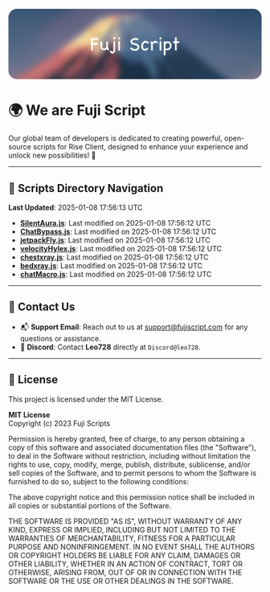 ![Banner](.github/b.webp)

# 🌍 **We are Fuji Script**

Our global team of developers is dedicated to creating powerful, open-source scripts for Rise Client, designed to enhance your experience and unlock new possibilities! 🌟

---
<!-- SCRIPTS_NAVIGATION_START -->
## 📂 **Scripts Directory Navigation**

**Last Updated**: 2025-01-08 17:56:13 UTC

- **[SilentAura.js](scripts/SilentAura.js)**: Last modified on 2025-01-08 17:56:12 UTC
- **[ChatBypass.js](scripts/ChatBypass.js)**: Last modified on 2025-01-08 17:56:12 UTC
- **[jetpackFly.js](scripts/jetpackFly.js)**: Last modified on 2025-01-08 17:56:12 UTC
- **[velocityHylex.js](scripts/velocityHylex.js)**: Last modified on 2025-01-08 17:56:12 UTC
- **[chestxray.js](scripts/chestxray.js)**: Last modified on 2025-01-08 17:56:12 UTC
- **[bedxray.js](scripts/bedxray.js)**: Last modified on 2025-01-08 17:56:12 UTC
- **[chatMacro.js](scripts/chatMacro.js)**: Last modified on 2025-01-08 17:56:12 UTC

<!-- SCRIPTS_NAVIGATION_END -->

---

## 💬 **Contact Us**  
- 📬 **Support Email**: Reach out to us at [support@fujiscript.com](mailto:support@fujiscript.com) for any questions or assistance.  
- 💬 **Discord**: Contact **Leo728** directly at `Discord@leo728`.

---

## 📜 **License**

This project is licensed under the MIT License.  

**MIT License**  
Copyright (c) 2023 Fuji Scripts  

Permission is hereby granted, free of charge, to any person obtaining a copy of this software and associated documentation files (the "Software"), to deal in the Software without restriction, including without limitation the rights to use, copy, modify, merge, publish, distribute, sublicense, and/or sell copies of the Software, and to permit persons to whom the Software is furnished to do so, subject to the following conditions:  

The above copyright notice and this permission notice shall be included in all copies or substantial portions of the Software.  

THE SOFTWARE IS PROVIDED "AS IS", WITHOUT WARRANTY OF ANY KIND, EXPRESS OR IMPLIED, INCLUDING BUT NOT LIMITED TO THE WARRANTIES OF MERCHANTABILITY, FITNESS FOR A PARTICULAR PURPOSE AND NONINFRINGEMENT. IN NO EVENT SHALL THE AUTHORS OR COPYRIGHT HOLDERS BE LIABLE FOR ANY CLAIM, DAMAGES OR OTHER LIABILITY, WHETHER IN AN ACTION OF CONTRACT, TORT OR OTHERWISE, ARISING FROM, OUT OF OR IN CONNECTION WITH THE SOFTWARE OR THE USE OR OTHER DEALINGS IN THE SOFTWARE.  
